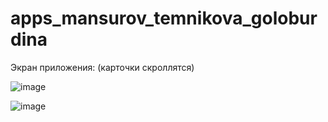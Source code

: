 # apps_mansurov_temnikova_goloburdina

Экран приложения: (карточки скроллятся)

![image](https://github.com/WanderedInteractive/GridViewLab/assets/161350050/7d369003-955a-41ab-a94e-32e4d70c289c)


![image](https://github.com/WanderedInteractive/GridViewLab/assets/161350050/e3e8720c-d2fd-482b-ae17-d580dcd7b600)

